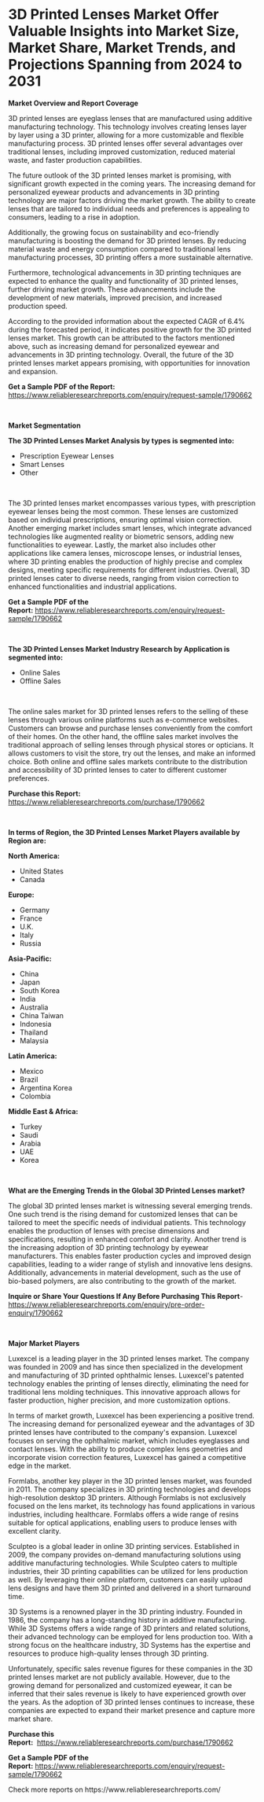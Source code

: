 <p><h1>3D Printed Lenses Market Offer Valuable Insights into Market Size, Market Share, Market Trends, and Projections Spanning from 2024 to 2031</h1></p><p><strong>Market Overview and Report Coverage</strong></p>
<p><p>3D printed lenses are eyeglass lenses that are manufactured using additive manufacturing technology. This technology involves creating lenses layer by layer using a 3D printer, allowing for a more customizable and flexible manufacturing process. 3D printed lenses offer several advantages over traditional lenses, including improved customization, reduced material waste, and faster production capabilities.</p><p>The future outlook of the 3D printed lenses market is promising, with significant growth expected in the coming years. The increasing demand for personalized eyewear products and advancements in 3D printing technology are major factors driving the market growth. The ability to create lenses that are tailored to individual needs and preferences is appealing to consumers, leading to a rise in adoption.</p><p>Additionally, the growing focus on sustainability and eco-friendly manufacturing is boosting the demand for 3D printed lenses. By reducing material waste and energy consumption compared to traditional lens manufacturing processes, 3D printing offers a more sustainable alternative.</p><p>Furthermore, technological advancements in 3D printing techniques are expected to enhance the quality and functionality of 3D printed lenses, further driving market growth. These advancements include the development of new materials, improved precision, and increased production speed.</p><p>According to the provided information about the expected CAGR of 6.4% during the forecasted period, it indicates positive growth for the 3D printed lenses market. This growth can be attributed to the factors mentioned above, such as increasing demand for personalized eyewear and advancements in 3D printing technology. Overall, the future of the 3D printed lenses market appears promising, with opportunities for innovation and expansion.</p></p>
<p><strong>Get a Sample PDF of the Report:</strong> <a href="https://www.reliableresearchreports.com/enquiry/request-sample/1790662">https://www.reliableresearchreports.com/enquiry/request-sample/1790662</a></p>
<p>&nbsp;</p>
<p><strong>Market Segmentation</strong></p>
<p><strong>The 3D Printed Lenses Market Analysis by types is segmented into:</strong></p>
<p><ul><li>Prescription Eyewear Lenses</li><li>Smart Lenses</li><li>Other</li></ul></p>
<p>&nbsp;</p>
<p><p>The 3D printed lenses market encompasses various types, with prescription eyewear lenses being the most common. These lenses are customized based on individual prescriptions, ensuring optimal vision correction. Another emerging market includes smart lenses, which integrate advanced technologies like augmented reality or biometric sensors, adding new functionalities to eyewear. Lastly, the market also includes other applications like camera lenses, microscope lenses, or industrial lenses, where 3D printing enables the production of highly precise and complex designs, meeting specific requirements for different industries. Overall, 3D printed lenses cater to diverse needs, ranging from vision correction to enhanced functionalities and industrial applications.</p></p>
<p><strong>Get a Sample PDF of the Report:</strong>&nbsp;<a href="https://www.reliableresearchreports.com/enquiry/request-sample/1790662">https://www.reliableresearchreports.com/enquiry/request-sample/1790662</a></p>
<p>&nbsp;</p>
<p><strong>The 3D Printed Lenses Market Industry Research by Application is segmented into:</strong></p>
<p><ul><li>Online Sales</li><li>Offline Sales</li></ul></p>
<p>&nbsp;</p>
<p><p>The online sales market for 3D printed lenses refers to the selling of these lenses through various online platforms such as e-commerce websites. Customers can browse and purchase lenses conveniently from the comfort of their homes. On the other hand, the offline sales market involves the traditional approach of selling lenses through physical stores or opticians. It allows customers to visit the store, try out the lenses, and make an informed choice. Both online and offline sales markets contribute to the distribution and accessibility of 3D printed lenses to cater to different customer preferences.</p></p>
<p><strong>Purchase this Report:</strong>&nbsp; <a href="https://www.reliableresearchreports.com/purchase/1790662">https://www.reliableresearchreports.com/purchase/1790662</a></p>
<p>&nbsp;</p>
<p><strong>In terms of Region, the 3D Printed Lenses Market Players available by Region are:</strong></p>
<p>
    <p> <strong> North America: </strong>
        <ul>
            <li>United States</li>
            <li>Canada</li>
        </ul>
        </p> 
    <p> <strong> Europe: </strong>
        <ul>
            <li>Germany</li>
            <li>France</li>
            <li>U.K.</li>
            <li>Italy</li>
            <li>Russia</li>
        </ul>
        </p> 
    <p> <strong> Asia-Pacific: </strong>
        <ul>
            <li>China</li>
            <li>Japan</li>
            <li>South Korea</li>
            <li>India</li>
            <li>Australia</li>
            <li>China Taiwan</li>
            <li>Indonesia</li>
            <li>Thailand</li>
            <li>Malaysia</li>
        </ul>
        </p> 
    <p> <strong> Latin America: </strong>
        <ul>
            <li>Mexico</li>
            <li>Brazil</li>
            <li>Argentina Korea</li>
            <li>Colombia</li>
        </ul>
        </p> 
    <p> <strong> Middle East & Africa: </strong>
        <ul>
            <li>Turkey</li>
            <li>Saudi</li>
            <li>Arabia</li>
            <li>UAE</li>
            <li>Korea</li>
        </ul>
    </p>
    </p>
<p>&nbsp;</p>
<p><strong>What are the Emerging Trends in the Global 3D Printed Lenses market?</strong></p>
<p><p>The global 3D printed lenses market is witnessing several emerging trends. One such trend is the rising demand for customized lenses that can be tailored to meet the specific needs of individual patients. This technology enables the production of lenses with precise dimensions and specifications, resulting in enhanced comfort and clarity. Another trend is the increasing adoption of 3D printing technology by eyewear manufacturers. This enables faster production cycles and improved design capabilities, leading to a wider range of stylish and innovative lens designs. Additionally, advancements in material development, such as the use of bio-based polymers, are also contributing to the growth of the market.</p></p>
<p><strong>Inquire or Share Your Questions If Any Before Purchasing This Report</strong>- <a href="https://www.reliableresearchreports.com/enquiry/pre-order-enquiry/1790662">https://www.reliableresearchreports.com/enquiry/pre-order-enquiry/1790662</a></p>
<p>&nbsp;</p>
<p><strong>Major Market Players</strong></p>
<p><p>Luxexcel is a leading player in the 3D printed lenses market. The company was founded in 2009 and has since then specialized in the development and manufacturing of 3D printed ophthalmic lenses. Luxexcel's patented technology enables the printing of lenses directly, eliminating the need for traditional lens molding techniques. This innovative approach allows for faster production, higher precision, and more customization options.</p><p>In terms of market growth, Luxexcel has been experiencing a positive trend. The increasing demand for personalized eyewear and the advantages of 3D printed lenses have contributed to the company's expansion. Luxexcel focuses on serving the ophthalmic market, which includes eyeglasses and contact lenses. With the ability to produce complex lens geometries and incorporate vision correction features, Luxexcel has gained a competitive edge in the market.</p><p>Formlabs, another key player in the 3D printed lenses market, was founded in 2011. The company specializes in 3D printing technologies and develops high-resolution desktop 3D printers. Although Formlabs is not exclusively focused on the lens market, its technology has found applications in various industries, including healthcare. Formlabs offers a wide range of resins suitable for optical applications, enabling users to produce lenses with excellent clarity.</p><p>Sculpteo is a global leader in online 3D printing services. Established in 2009, the company provides on-demand manufacturing solutions using additive manufacturing technologies. While Sculpteo caters to multiple industries, their 3D printing capabilities can be utilized for lens production as well. By leveraging their online platform, customers can easily upload lens designs and have them 3D printed and delivered in a short turnaround time.</p><p>3D Systems is a renowned player in the 3D printing industry. Founded in 1986, the company has a long-standing history in additive manufacturing. While 3D Systems offers a wide range of 3D printers and related solutions, their advanced technology can be employed for lens production too. With a strong focus on the healthcare industry, 3D Systems has the expertise and resources to produce high-quality lenses through 3D printing.</p><p>Unfortunately, specific sales revenue figures for these companies in the 3D printed lenses market are not publicly available. However, due to the growing demand for personalized and customized eyewear, it can be inferred that their sales revenue is likely to have experienced growth over the years. As the adoption of 3D printed lenses continues to increase, these companies are expected to expand their market presence and capture more market share.</p></p>
<p><strong>Purchase this Report:</strong>&nbsp;&nbsp;<a href="https://www.reliableresearchreports.com/purchase/1790662">https://www.reliableresearchreports.com/purchase/1790662</a></p>
<p></p>
<p><strong>Get a Sample PDF of the Report:</strong>&nbsp;<a href="https://www.reliableresearchreports.com/enquiry/request-sample/1790662">https://www.reliableresearchreports.com/enquiry/request-sample/1790662</a></p>
<p>Check more reports on https://www.reliableresearchreports.com/</p>